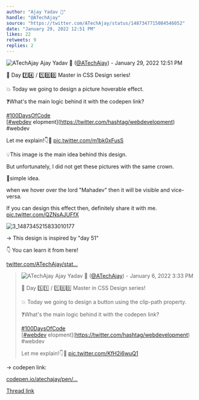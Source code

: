 ```yaml
---
author: "Ajay Yadav 🎯"
handle: "@ATechAjay"
source: "https://twitter.com/ATechAjay/status/1487347715084546052"
date: "January 29, 2022 12:51 PM"
likes: 22
retweets: 9
replies: 2
---
```

![ATechAjay](https://pbs.twimg.com/profile_images/1485567675111981057/mLsrcZdB_normal.jpg)
Ajay Yadav 🎯 ([@ATechAjay](https://twitter.com/ATechAjay)) - January 29, 2022 12:51 PM

💚 Day 7️⃣4️⃣ / 1️⃣0️⃣0️⃣ Master in CSS Design series!

💥 Today we going to design a picture hoverable effect.

❓What's the main logic behind it with the codepen link?

[#100DaysOfCode](https://twitter.com/hashtag/100DaysOfCode)  
[[#webdev](https://twitter.com/hashtag/webdev) elopment](https://twitter.com/hashtag/webdevelopment)  
#webdev 

Let me explain!👇🧵 [pic.twitter.com/m1bk0xFusS](https://twitter.com/ATechAjay/status/1487347715084546052/video/1)

💡This image is the main idea behind this design.

But unfortunately, I did not get these pictures with the same crown.

📌simple idea.

when we hover over the lord "Mahadev" then it will be visible and vice-versa.

If you can design this effect then, definitely share it with me. [pic.twitter.com/QZNsAJUFfX](https://twitter.com/ATechAjay/status/1487347722642354176/photo/1)

![3_1487345215833010177](https://pbs.twimg.com/media/FKQcl_AacAEZ9Oz.jpg)

→ This design is inspired by "day 51"

👇 You can learn it from here!

[twitter.com/ATechAjay/stat…](https://twitter.com/ATechAjay/status/1479053596624707589)

> ![ATechAjay](https://pbs.twimg.com/profile_images/1485567675111981057/mLsrcZdB_normal.jpg)
> Ajay Yadav 🎯 ([@ATechAjay](https://twitter.com/ATechAjay)) - January 6, 2022 3:33 PM
> 
> 
> 💚 Day 5️⃣1️⃣ / 1️⃣0️⃣0️⃣ Master in CSS Design series!
> 
> 💥 Today we going to design a button using the clip-path property.
> 
> ❓What's the main logic behind it with the codepen link?
> 
> [#100DaysOfCode](https://twitter.com/hashtag/100DaysOfCode)  
> [[#webdev](https://twitter.com/hashtag/webdev) elopment](https://twitter.com/hashtag/webdevelopment)  
> #webdev 
> 
> Let me explain!👇🧵 [pic.twitter.com/KfH2i6wuQ1](https://twitter.com/ATechAjay/status/1479053596624707589/video/1)

→ codepen link:

[codepen.io/atechajay/pen/…](https://codepen.io/atechajay/pen/LYOpGow)

[Thread link](https://twitter.com/ATechAjay/status/1487347715084546052)